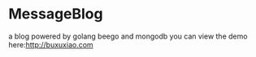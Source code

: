 MessageBlog
===========

a blog powered by golang beego and mongodb
you can view the demo here:http://buxuxiao.com
